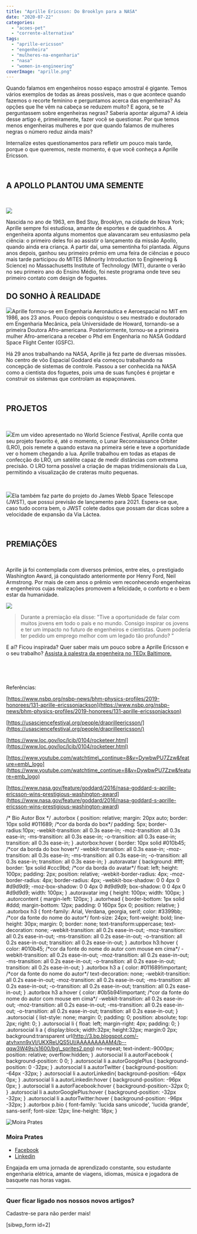 ```yaml
---
title: "Aprille Ericsson: Do Brooklyn para a NASA"
date: "2020-07-22"
categories: 
  - "acoes-pet"
  - "corrente-alternativa"
tags: 
  - "aprille-ericsson"
  - "engenheira"
  - "mulheres-na-engenharia"
  - "nasa"
  - "women-in-engineering"
coverImage: "aprille.png"
---
```


Quando falamos em engenheiros nosso espaço amostral é gigante. Temos vários exemplos de todas as áreas possíveis, mas o que acontece quando fazemos o recorte feminino e perguntamos acerca das engenheiras? As opções que lhe vêm na cabeça se reduzem muito? E agora, se te perguntassem sobre engenheiras negras? Saberia apontar alguma? A ideia desse artigo é, primeiramente, fazer você se questionar. Por que temos menos engenheiras mulheres e por que quando falamos de mulheres negras o número reduz ainda mais? 

Internalize estes questionamentos para refletir um pouco mais tarde, porque o que queremos, neste momento, é que você conheça a Aprille Ericsson.

 

## A APOLLO PLANTOU UMA SEMENTE

 

![](images/2.png)

Nascida no ano de 1963, em Bed Stuy, Brooklyn, na cidade de Nova York; Aprille sempre foi estudiosa, amante de esportes e de quadrinhos. A engenheira aponta alguns momentos que alavancaram seu entusiasmo pela ciência: o primeiro deles foi ao assistir o lançamento da missão Apollo, quando ainda era criança. A partir daí, uma sementinha foi plantada. Alguns anos depois, ganhou seu primeiro prêmio em uma feira de ciências e pouco mais tarde participou do MITES (Minority Introduction to Engineering & Science) no Massachusetts Institute of Technology (MIT), durante o verão no seu primeiro ano do Ensino Médio, foi neste programa onde teve seu primeiro contato com design de foguetes.

## DO SONHO À REALIDADE

![](images/ericsson-aprille.jpg)Aprille formou-se em Engenharia Aeronáutica e Aeroespacial no MIT em 1986, aos 23 anos. Pouco depois conquistou o seu mestrado e doutorado em Engenharia Mecânica, pela Universidade de Howard, tornando-se a primeira Doutora Afro-americana. Posteriormente, tornou-se a primeira mulher Afro-americana a receber o Phd em Engenharia no NASA Goddard Space Flight Center (GSFC). 

Há 29 anos trabalhando na NASA, Aprille já fez parte de diversas missões. No centro de vôo Espacial Goddard ela começou trabalhando na concepção de sistemas de controle. Passou a ser conhecida na NASA como a cientista dos foguetes, pois uma de suas funções é projetar e construir os sistemas que controlam as espaçonaves.

 

## PROJETOS

 

![](images/LRO.jpg)Em um vídeo apresentado no World Science Festival, Aprille conta que seu projeto favorito é, até o momento, o Lunar Reconnaissance Orbiter (LRO), pois remete a quando estava na primeira série e teve a oportunidade ver o homem chegando a lua. Aprille trabalhou em todas as etapas de confecção do LRO, um satélite capaz de medir distâncias com extrema precisão. O LRO torna possível a criação de mapas tridimensionais da Lua, permitindo a visualização de crateras muito pequenas. 

 

![](images/JWST.jpg)Ela também faz parte do projeto do James Webb Space Telescope (JWST), que possui previsão de lançamento para 2021. Espera-se que, caso tudo ocorra bem, o JWST colete dados que possam dar dicas sobre a velocidade de expansão da Via Láctea.

 

## PREMIAÇÕES 

 

Aprille já foi contemplada com diversos prêmios, entre eles, o prestigiado Washington Award, já conquistado anteriormente por Henry Ford, Neil Armstrong. Por mais de cem anos o prêmio vem reconhecendo engenheiras e engenheiros cujas realizações promovem a felicidade, o conforto e o bem estar da humanidade.

![](images/premio.jpg)

> Durante a premiação ela disse: "Tive a oportunidade de falar com muitos jovens em todo o país e no mundo. Consigo inspirar os jovens e ter um impacto no futuro de engenheiros e cientistas. Quem poderia ter pedido um emprego melhor com um legado tão profundo? ”

E aí? Ficou inspirada? Quer saber mais um pouco sobre a Aprille Ericsson e o seu trabalho? [Assista à palestra da engenheira no TEDx Baltimore.](https://www.youtube.com/watch?v=LQ4jlgzOwHs&t=156s)

 

 

Referências:

[https://www.nsbp.org/nsbp-news/bhm-physics-profiles/2019-honorees/131-aprille-ericssonjackson](https://www.nsbp.org/nsbp-news/bhm-physics-profiles/2019-honorees/131-aprille-ericssonjackson)

[https://usasciencefestival.org/people/draprilleericsson/](https://usasciencefestival.org/people/draprilleericsson/)

[https://www.loc.gov/loc/lcib/0104/rocketeer.html](https://www.loc.gov/loc/lcib/0104/rocketeer.html)

[https://www.youtube.com/watchtime\_continue=8&v=DywbwPU7Zzw&feature=emb\_logo](https://www.youtube.com/watchtime_continue=8&v=DywbwPU7Zzw&feature=emb_logo)

[https://www.nasa.gov/feature/goddard/2016/nasa-goddard-s-aprille-ericsson-wins-prestigious-washington-award](https://www.nasa.gov/feature/goddard/2016/nasa-goddard-s-aprille-ericsson-wins-prestigious-washington-award)

/\* Bio Autor Box \*/ .autorbox { position: relative; margin: 20px auto; border: 10px solid #011689; /\*cor da borda do box\*/ padding: 5px; border-radius:10px; -webkit-transition: all 0.3s ease-in; -moz-transition: all 0.3s ease-in; -ms-transition: all 0.3s ease-in; -o-transition: all 0.3s ease-in; transition: all 0.3s ease-in; } .autorbox:hover { border: 10px solid #010b45; /\*cor da borda do box hover\*/ -webkit-transition: all 0.3s ease-in; -moz-transition: all 0.3s ease-in; -ms-transition: all 0.3s ease-in; -o-transition: all 0.3s ease-in; transition: all 0.3s ease-in; } .autoravatar { background: #fff; border: 1px solid #ccc9bd; /\*cor da borda do avatar\*/ float: left; height: 100px; padding: 2px; position: relative; -webkit-border-radius: 4px; -moz-border-radius: 4px; border-radius: 4px; -webkit-box-shadow: 0 0 4px 0 #d9d9d9; -moz-box-shadow: 0 0 4px 0 #d9d9d9; box-shadow: 0 0 4px 0 #d9d9d9; width: 100px; } .autoravatar img { height: 100px; width: 100px; } .autorcontent { margin-left: 120px; } .autorhead { border-bottom: 1px solid #ddd; margin-bottom: 12px; padding: 0 160px 5px 0; position: relative; } .autorbox h3 { font-family: Arial, Verdana, georgia, serif; color: #3399bb; /\*cor da fonte do nome do autor\*/ font-size: 24px; font-weight: bold; line-height: 30px; margin: 0; border: none; text-transform:uppercase; text-decoration: none; -webkit-transition: all 0.2s ease-in-out; -moz-transition: all 0.2s ease-in-out; -ms-transition: all 0.2s ease-in-out; -o-transition: all 0.2s ease-in-out; transition: all 0.2s ease-in-out; } .autorbox h3:hover { color: #010b45; /\*cor da fonte do nome do autor com mouse em cima\*/ -webkit-transition: all 0.2s ease-in-out; -moz-transition: all 0.2s ease-in-out; -ms-transition: all 0.2s ease-in-out; -o-transition: all 0.2s ease-in-out; transition: all 0.2s ease-in-out; } .autorbox h3 a { color: #011689!important; /\*cor da fonte do nome do autor\*/ text-decoration: none; -webkit-transition: all 0.2s ease-in-out; -moz-transition: all 0.2s ease-in-out; -ms-transition: all 0.2s ease-in-out; -o-transition: all 0.2s ease-in-out; transition: all 0.2s ease-in-out; } .autorbox h3 a:hover { color: #0b5b94!important; /\*cor da fonte do nome do autor com mouse em cima\*/ -webkit-transition: all 0.2s ease-in-out; -moz-transition: all 0.2s ease-in-out; -ms-transition: all 0.2s ease-in-out; -o-transition: all 0.2s ease-in-out; transition: all 0.2s ease-in-out; } .autorsocial { list-style: none; margin: 0; padding: 0; position: absolute; top: 2px; right: 0; } .autorsocial li { float: left; margin-right: 4px; padding: 0; } .autorsocial li a { display:block; width:32px; height:32px; margin:0 2px; background:transparent url(http://3.bp.blogspot.com/-atvhxnn9xVI/UKXReUQS5UI/AAAAAAAAAM4/b--qqw3W49s/s1600/bg\_sprites2.png) no-repeat; text-indent:-9000px; position: relative; overflow:hidden; } .autorsocial li a.autorFacebook { background-position: 0 0; } .autorsocial li a.autorGooglePlus { background-position: 0 -32px; } .autorsocial li a.autorTwitter { background-position: -64px -32px; } .autorsocial li a.autorLinkedin{ background-position: -64px 0px; } .autorsocial li a.autorLinkedin:hover { background-position: -96px 0px; } .autorsocial li a.autorFacebook:hover { background-position:-32px 0; } .autorsocial li a.autorGooglePlus:hover { background-position: -32px -32px; } .autorsocial li a.autorTwitter:hover { background-position: -96px -32px; } .autorbox p.bio { font-family: 'lucida sans unicode', 'lucida grande', sans-serif; font-size: 12px; line-height: 18px; }

![Moira Prates](http://www.peteletrica.eng.ufba.br/2017/wp-content/uploads/2020/07/moira.jpg)

### Moira Prates

- [Facebook](https://www.facebook.com/moira.prates "Facebook")
- [Linkedin](# "Linkedin")

Engajada em uma jornada de aprendizado constante, sou estudante engenharia elétrica, amante de viagens, idiomas, música e jogadora de basquete nas horas vagas.

  
  

* * *

### Quer ficar ligado nos nossos novos artigos?

Cadastre-se para não perder mais!

\[sibwp\_form id=2\]
